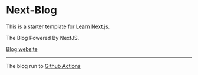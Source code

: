 # Next-Blog
This is a starter template for [Learn Next.js](https://nextjs.cn/learn).

The  Blog Powered By NextJS.


[Blog website](https://mo3et.caitou.org)


----------------------------------------------------------------


The blog run to [Github Actions](https://docs.github.com/cn/actions)